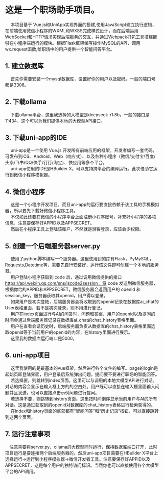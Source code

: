 # 这是一个职场助手项目。 <br />
&emsp; 本项目基于 Vue.js和UniApp实现界面的搭建,使用JavaScript建立执行逻辑，在前端使用微信小程序的WXML和WXSS完成样式设计，而在后端运用WebSocket和HTTP请求实现后端服务的交互，并通过Webpack打包工具搭建能够在小程序端运行的模块。根据Flask框架编写操作MySQL的API，调用wx.request函数,给职场中的用户提供一个智能问答平台。
## 1. 建立数据库
&emsp; 首先你需要安装一个mysql数据库，设置好你的用户以及密码。一般的端口号都是3306。
## 2. 下载ollama
&emsp; 下载ollama平台，这里我选择的大模型是deepseek-r1:8b，一般的接口是11434，这个可以为我们提供本地的大模型API接口。
## 3. 下载uni-app的IDE
&emsp; uni-app是一个使用 Vue.js 开发所有前端应用的框架，开发者编写一套代码，可发布到iOS、Android、Web（响应式）、以及各种小程序（微信/支付宝/百度/头条/飞书/QQ/快手/钉钉/淘宝）、快应用等多个平台。<br />
&emsp; uni-app使用的IDE是HBuilder X，可以支持跨平台的编译运行。此次借助它运行到微信小程序模拟器。
## 4. 微信小程序
&emsp; 这是一个小程序开发项目，而且uni-app的运行要直接依赖于该工具的手机模拟器，所以要先下载好微信小程序工具。<br />
&emsp; 不仅如此还要在微信的小程序平台上面注册小程序账号，补充好小程序的各项信息，注意要保存好APPID以及APPSECRET。 <br />
&emsp; 然后在小程序工具上登陆该账户，不然就是游客登录，应该会少权限。
## 5. 创建一个后端服务器server.py
&emsp; 使用了python脚本编写一个服务器。这里使用到的库有Flask，PyMySQL，Requests,Datetime等，需要先自行安装好，运行该文件即可创建一个本地的服务器。<br />
&emsp; 用户登陆小程序获取到 code 后，通过调用微信提供的接口 https://api.weixin.qq.com/sns/jscode2session，将 code 发送到微信服务器，根据你给的APPID和APPSECRET，微信服务器会返回用户的 openid 和 session_key，服务器获取其openid，用户得以登录。<br />
&emsp; 如果用户是初次登陆，后端服务器会将收取到的openid记录在数据库ai_chat的User表格里面，若不是初次登录，则不用进行登记。<br />
&emsp; 用户在index页面进行与AI的问答时，问题和答案、用户的openid以及提问的时间会通过后端服务器记录在数据库ai_chat的chat_history表格里面。<br />
&emsp; 用户在查看会话历史时，后端服务器负责从数据库的chat_history表格里面选取openid等于当前用户的openid的内容，在history里面进行展示。<br />
&emsp; 这里我的数据库运行端口是5000。
## 6. uni-app项目
&emsp; 这里我使用的是最基本的vue框架，然后进行各个文件的编写。page的login是起始页即登陆界面，用户登录后系统弹出问题，提问要不要进行职场的智能回答。<br />
&emsp; 若选择要，则跳转到index页面。这里可以与调用的本地大模型API进行对话。对话的内容会显示在输入框上方的的空白处。用户既可以直接在输入框里面输入问题并且发送，也可以直接点击示例问题进行提问。<br />
&emsp; 若选择不要，则跳转到history页面。这里按时间倒序显示当前用户与AI的所有对话。这是通过获取到的openid对数据库的chat_history表格进行检索获得的。<br />
&emsp; 在index和history页面的底部都有“智能问答”和“历史记录”按钮，可以直接跳转到这两个页面。<br />
## 7. 运行注意事项
&emsp;注意需要将server.py、ollama的大模型同时运行，保持数据库端口打开，此时项目运行是要连接两个后端服务器的。然后uni-app项目需要在HBuilder X平台上选择运行->运行到小程序模拟器->微信开发者工具。注意要保存好APPID以及APPSECRET，这是每个用户的独特访问标识。当然你也可以直接使用各个大模型平台的API调用。

